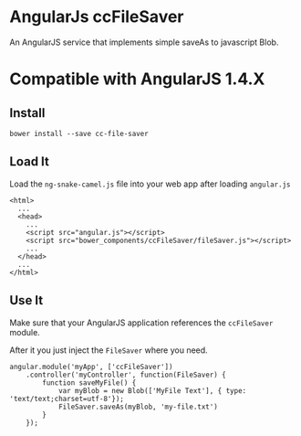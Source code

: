 # AngularJs ccFileSaver

An AngularJS service that implements simple saveAs to javascript Blob.

# Compatible with AngularJS 1.4.X

## Install

```
bower install --save cc-file-saver
```

## Load It

Load the `ng-snake-camel.js` file into your web app after loading `angular.js`

```
<html>
  ...
  <head>
    ...
    <script src="angular.js"></script>
    <script src="bower_components/ccFileSaver/fileSaver.js"></script>
    ...
  </head>
  ...
</html>
```

## Use It

Make sure that your AngularJS application references the `ccFileSaver` module.

After it you just inject the `FileSaver` where you need.

```
angular.module('myApp', ['ccFileSaver'])
    .controller('myController', function(FileSaver) {
        function saveMyFile() {
            var myBlob = new Blob(['MyFile Text'], { type: 'text/text;charset=utf-8'});
            FileSaver.saveAs(myBlob, 'my-file.txt')
        }
    });
```